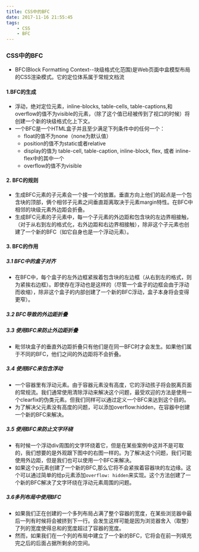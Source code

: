```yaml
---
title: CSS中的BFC
date: 2017-11-16 21:55:45
tags:
    - CSS
    - BFC
---
```

### CSS中的BFC
- BFC(Block Formatting Context--块级格式化范围)是Web页面中盒模型布局的CSS渲染模式。它的定位体系属于常规文档流

#### 1.BFC的生成
- 浮动，绝对定位元素，inline-blocks, table-cells, table-captions,和overflow的值不为visible的元素，（除了这个值已经被传到了视口的时候）将创建一个新的块级格式化上下文。
- 一个BFC是一个HTML盒子并且至少满足下列条件中的任何一个：
    - float的值不为none（none为默认值）
    - position的值不为static或者relative
    - display的值为 table-cell, table-caption, inline-block, flex, 或者 inline-flex中的其中一个
    - overflow的值不为visible
<!--more-->
#### 2. BFC的规则
- 生成BFC元素的子元素会一个接一个的放置。垂直方向上他们的起点是一个包含块的顶部，俩个相邻子元素之间垂直距离取决于元素margin特性。在BFC中相邻的块级元素外边距会折叠。
- 生成BFC元素的子元素中，每一个子元素的外边距和包含块的左边界相接触，（对于从右到左的格式化，右外边距和右边界相接触），除非这个子元素也创建了一个新的BFC（如它自身也是一个浮动元素）。

#### 3. BFC的作用
##### 3.1 BFC中的盒子对齐
- 在BFC中，每个盒子的左外边框紧挨着包含块的左边框（从右到左的格式，则为紧挨右边框）。即使存在浮动也是这样的（尽管一个盒子的边框会由于浮动而收缩），除非这个盒子的内部创建了一个新的BFC浮动，盒子本身将会变得更窄）。

##### 3.2 BFC导致的外边距折叠
##### 3.3 使用BFC来防止外边距折叠
- 毗邻块盒子的垂直外边距折叠只有他们是在同一BFC时才会发生。如果他们属于不同的BFC，他们之间的外边距将不会折叠。

##### 3.4 使用BFC来包含浮动
- 一个容器里有浮动元素。由于容器元素没有高度，它的浮动孩子将会脱离页面的常规流。我们通常使用清除浮动来解决这个问题，最受欢迎的方法是使用一个clearfix的伪类元素。但我们同样可以通过定义一个BFC来达到这个目的。
- 为了解决父元素没有高度的问题，可以添加overflow:hidden，在容器中创建一个新的BFC来解决。

##### 3.5 使用BFC来防止文字环绕
- 有时候一个浮动div周围的文字环绕着它，但是在某些案例中这并不是可取的，我们想要的是外观跟下图中的右图一样的。为了解决这个问题，我们可能使用外边距，但是我们也可以使用一个BFC来解决。
- 如果这个p元素创建了一个新的BFC,那么它将不会紧挨着容器块的左边缘。这个可以通过简单的给p元素添加```overflow: hidden```来实现。这个方法创建了一个新的BFC解决了文字环绕在浮动元素周围的问题。

##### 3.6多列布局中使用BFC
- 如果我们正在创建的一个多列布局占满了整个容器的宽度，在某些浏览器中最后一列有时候将会被挤到下一行。会发生这样可能是因为浏览器舍入（取整）了列的宽度使得总和的宽度超过了容器的宽度。
- 然而，如果我们在一个列的布局中建立了一个新的BFC，它将会在前一列填充完之后的后面占据所剩余的空间。
